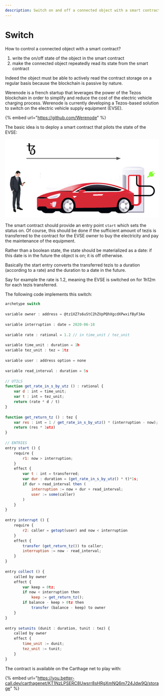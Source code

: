 ```yaml
---
description: Switch on and off a connected object with a smart contract.
---
```


# Switch

How to control a connected object with a smart contract? 

1. write the on/off state of the object in the smart contract
2. make the connected object repeatedly read its state from the smart contract

Indeed the object must be able to actively read the contract storage on a regular basis because the blockchain is passive by nature.

Werenode is a french startup that leverages the power of the Tezos blockchain in order to simplify and reduce the cost of the electric vehicle charging process. Werenode is currently developing a Tezos-based solution to switch on the electric vehicle supply equipment \(EVSE\). 

{% embed url="https://github.com/Werenode" %}

The basic idea is to deploy a smart contract that pilots the state of the EVSE:

![](../../.gitbook/assets/screenshot-2020-06-24-at-20.24.31.png)

The smart contract should provide an entry point `start` which sets the status on. Of course, this should be done if the sufficient amount of tezis is transferred to the contract for the EVSE owner to buy the electricity and pay the maintenance of the equipment.

Rather than a boolean state, the state should be materialized as a date: if this date is in the future the object is on; it is off otherwise.

Basically the start entry converts the transferred tezis to a duration \(according to a rate\) and the duration to a date in the future.

Say for example the rate is 1.2, meaning the EVSE is switched on for 1h12m for each tezis transferred.

The following code implements this switch:

```javascript
archetype switch

variable owner : address = @tz1XZ7s6uStC2hZVpPQhXgcdXPwxifByF3Ao

variable interruption : date = 2020-06-18

variable rate : rational = 1.2 // in time_unit / tez_unit

variable time_unit : duration = 1h
variable tez_unit : tez = 1tz

variable user : address option = none

variable read_interval : duration = 5s

// UTILS
function get_rate_in_s_by_utz () : rational {
    var d : int = time_unit;
    var t : int = tez_unit;
    return (rate * d / t)
}

function get_return_tz () : tez {
    var res : int = 1 / get_rate_in_s_by_utz() * (interruption - now);
    return (res * 1utz)
}

// ENTRIES
entry start () {
    require {
        r1: now > interruption;
    }
    effect {
        var t : int = transferred;
        var dur : duration = (get_rate_in_s_by_utz() * t)*1s;
        if dur > read_interval then (
            interruption := now + dur + read_interval;
            user := some(caller)
        )
    }
}

entry interrupt () {
    require {
        r2: caller = getopt(user) and now < interruption
    }
    effect {
        transfer (get_return_tz()) to caller;
        interruption := now - read_interval;
    }
}

entry collect () {
    called by owner
    effect {
        var keep = 0tz;
        if now < interruption then
            keep := get_return_tz();
        if balance - keep > 0tz then
            transfer (balance - keep) to owner
    }
}

entry setunits (dunit : duration, tunit : tez) {
    called by owner
    effect {
        time_unit := dunit;
        tez_unit := tunit;
    }
}
```

The contract is available on the Carthage net to play with:

{% embed url="https://you.better-call.dev/carthagenet/KT1NzLPSERC8Uwsrr8sHRgXmNQ6m724Jdw9Q/storage" %}



